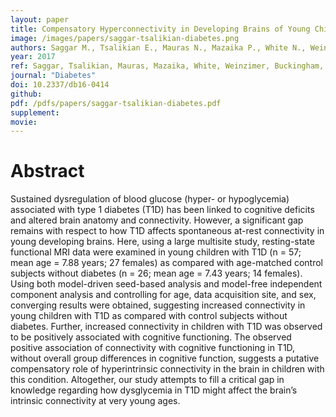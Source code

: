 ```yaml
---
layout: paper
title: Compensatory Hyperconnectivity in Developing Brains of Young Children With Type 1 Diabetes
image: /images/papers/saggar-tsalikian-diabetes.png
authors: Saggar M., Tsalikian E., Mauras N., Mazaika P., White N., Weinzimer S., Buckingham B., Hershey T., Reiss A.L
year: 2017
ref: Saggar, Tsalikian, Mauras, Mazaika, White, Weinzimer, Buckingham, Hershey,  and Reiss. 2017. Diabetes.
journal: "Diabetes"
doi: 10.2337/db16-0414
github: 
pdf: /pdfs/papers/saggar-tsalikian-diabetes.pdf
supplement: 
movie: 
---
```


# Abstract

Sustained dysregulation of blood glucose (hyper- or hypoglycemia) associated with type 1 diabetes (T1D) has been linked to cognitive deficits and altered brain anatomy and connectivity. However, a significant gap remains with respect to how T1D affects spontaneous at-rest connectivity in young developing brains. Here, using a large multisite study, resting-state functional MRI data were examined in young children with T1D (n = 57; mean age = 7.88 years; 27 females) as compared with age-matched control subjects without diabetes (n = 26; mean age = 7.43 years; 14 females). Using both model-driven seed-based analysis and model-free independent component analysis and controlling for age, data acquisition site, and sex, converging results were obtained, suggesting increased connectivity in young children with T1D as compared with control subjects without diabetes. Further, increased connectivity in children with T1D was observed to be positively associated with cognitive functioning. The observed positive association of connectivity with cognitive functioning in T1D, without overall group differences in cognitive function, suggests a putative compensatory role of hyperintrinsic connectivity in the brain in children with this condition. Altogether, our study attempts to fill a critical gap in knowledge regarding how dysglycemia in T1D might affect the brain’s intrinsic connectivity at very young ages.

